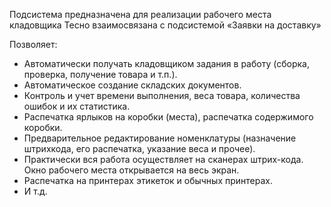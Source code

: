 Подсистема предназначена для реализации рабочего места кладовщика
Тесно взаимосвязана с подсистемой «Заявки на доставку»

Позволяет:
- Автоматически получать кладовщиком задания в работу (сборка, проверка, получение товара и т.п.).
- Автоматическое создание складских документов.
- Контроль и учет времени выполнения, веса товара, количества ошибок и их статистика.
- Распечатка ярлыков на коробки (места), распечатка содержимого коробки.
- Предварительное редактирование номенклатуры (назначение штрихкода, его распечатка, указание веса и прочее).
- Практически вся работа осуществляет на сканерах штрих-кода. Окно рабочего места открывается на весь экран.
- Распечатка на принтерах этикеток и обычных принтерах.
- И т.д.
